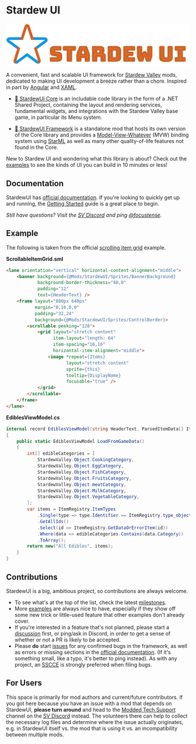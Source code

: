 # Stardew UI

![Logo](Docs/images/logo-text.png)

A convenient, fast and scalable UI framework for [Stardew Valley](https://www.stardewvalley.net/) mods, dedicated to making UI development a breeze rather than a chore. Inspired in part by [Angular](https://angular.dev/) and [XAML](https://learn.microsoft.com/en-us/dotnet/desktop/wpf/xaml/?view=netdesktop-8.0).

* [:seedling: StardewUI Core](https://focustense.github.io/StardewUI/library/) is an includable code library in the form of a .NET Shared Project, containing the layout and rendering services, fundamental widgets, and integrations with the Stardew Valley base game, in particular its Menu system.

* [:deciduous_tree: StardewUI Framework](https://focustense.github.io/StardewUI/framework/) is a standalone mod that hosts its own version of the Core library and provides a [Model-View-Whatever](https://www.beyondjava.net/model-view-whatever) (MVW) binding system using [StarML](https://focustense.github.io/StardewUI/framework/starml/) as well as many other quality-of-life features not found in the Core.

New to Stardew UI and wondering what this library is about? Check out the [examples](https://focustense.github.io/StardewUI/examples/) to see the kinds of UI you can build in 10 minutes or less!

## Documentation

StardewUI has [official documentation](https://focustense.github.io/StardewUI). If you're looking to quickly get up and running, the [Getting Started](https://focustense.github.io/StardewUI/getting-started/) guide is a great place to begin.

_Still have questions? Visit the [SV Discord](https://discord.com/invite/stardewvalley) and ping [@focustense](https://discordapp.com/users/831917573204738069)._

## Example

The following is taken from the official [scrolling item grid](https://focustense.github.io/StardewUI/examples/scrolling-item-grid) example.

**ScrollableItemGrid.sml**

```html
<lane orientation="vertical" horizontal-content-alignment="middle">
    <banner background={@Mods/StardewUI/Sprites/BannerBackground}
            background-border-thickness="48,0"
            padding="12"
            text={HeaderText} />
    <frame layout="880px 640px"
           margin="0,16,0,0"
           padding="32,24"
           background={@Mods/StardewUI/Sprites/ControlBorder}>
        <scrollable peeking="128">
            <grid layout="stretch content"
                  item-layout="length: 64"
                  item-spacing="16,16"
                  horizontal-item-alignment="middle">
                <image *repeat={Items}
                       layout="stretch content"
                       sprite={this}
                       tooltip={DisplayName}
                       focusable="true" />
            </grid>
        </scrollable>
    </frame>
</lane>
```

**EdiblesViewModel.cs**

```cs
internal record EdiblesViewModel(string HeaderText, ParsedItemData[] Items)
{
    public static EdiblesViewModel LoadFromGameData()
    {
        int[] edibleCategories = [
            StardewValley.Object.CookingCategory,
            StardewValley.Object.EggCategory,
            StardewValley.Object.FishCategory,
            StardewValley.Object.FruitsCategory,
            StardewValley.Object.meatCategory,
            StardewValley.Object.MilkCategory,
            StardewValley.Object.VegetableCategory,
        ];
        var items = ItemRegistry.ItemTypes
            .Single(type => type.Identifier == ItemRegistry.type_object)
            .GetAllIds()
            .Select(id => ItemRegistry.GetDataOrErrorItem(id))
            .Where(data => edibleCategories.Contains(data.Category))
            .ToArray();
        return new("All Edibles", items);
    }
}
```

## Contributions

StardewUI is a big, ambitious project, so contributions are always welcome.

- To see what's at the top of the list, check the latest [milestones](https://github.com/focustense/StardewUI/milestones).
- More [examples](https://focustense.github.io/StardewUI/examples/) are always nice to have, especially if they show off some new trick or little-used feature that other examples don't already cover.
- If you're interested in a feature that's not planned, please start a [discussion](https://github.com/focustense/StardewUI/discussions) first, or ping/ask in Discord, in order to get a sense of whether or not a PR is likely to be accepted.
- Please **do** start [issues](https://github.com/focustense/StardewUI/issues) for any confirmed bugs in the framework, as well as errors or missing sections in the [official documentation](https://focustense.github.io/StardewUI). (If it's something small, like a typo, it's better to ping instead). As with any project, an [SSCCE](https://www.sscce.org/) is strongly preferred when filing bugs.

## For Users

This space is primarily for mod authors and current/future contributors. If you got here because you have an issue with a mod that depends on StardewUI, **please turn around** and head to the [Modded Tech Support](https://discord.com/channels/137344473976799233/1272025932932055121) channel on the [SV Discord](https://discord.com/invite/stardewvalley) instead. The volunteers there can help to collect the necessary log files and determine where the issue actually originates, e.g. in StardewUI itself vs. the mod that is using it vs. an incompatibility between multiple mods.